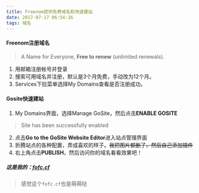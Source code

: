 ```yaml
---
title: Freenom提供免费域名和快速建站
date: 2017-07-17 06:54:16
tags: 域名
---
```

#### Freenom注册域名
> A Name for Everyone, **Free to renew** (unlimited renewals).

<!--more-->
1. 用邮箱注册帐号并登录
2. 搜索可用域名并注册，默认是3个月免费，手动改为12个月。
3. Services下拉菜单选择My Domains查看是否注册成功。

#### Gosite快速建站
1. My Domains界面，选择Manage GoSite，然后点击**ENABLE GOSITE**
  > Site has been successfully enabled  
2. 点击**Go to the GoSite Website Editor**进入站点管理界面
3. 折腾站点的各种配置，弄成喜欢的样子。~~我把图片都删了，然后自己添加插件~~
4. 右上角点击**PUBLISH**，然后访问你的域名看看效果吧！
##### 这是我的：[*fofc.cf*](http://fofc.cf/)
> 感觉这个`fofc.cf`也是萌萌哒